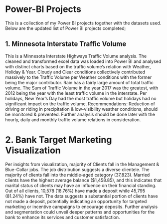 # Power-BI Projects
This is a collection of my Power BI projects together with the datasets used.
Below are the updated list of Power BI projects completed;
## 1. Minnesota Interstate Traffic Volume
This is a Minnesota Interstate Highways Traffic Volume analysis. The cleaned and transformed excel data was loaded into Power BI and analysed with distinct charts based on the traffic volume’s relation with Weather, Holiday & Year.
Cloudy and Clear conditions collectively contributed massively to the Traffic Volume per Weather conditions with the former being the major contributor. Rain has a fairly large amount of total traffic volume.
The Sum of Traffic Volume in the year 2017 was the greatest, with 2012 being the year with the least traffic volume in the interstate.
Per holidays, New Year’s Day had the most traffic volume but holidays had no significant impact on the traffic volume.
Recommendations: Reduction of driving or riding in precipitation & low-visibility weather conditions, should be monitored & prevented. 
Further analysis should be done later with the hourly, daily and monthly traffic volume relations in consideration. 

# 2. Bank Target Marketing Visualization
Per insights from visualization, majority of Clients fall in the Management & Blue-Collar jobs. The job distribution suggests a diverse clientele. The majority of clients fall into the middle-aged category (37,823).
Married clients have the highest average balance ($1,458.85), and this indicates that marital status of clients may have an influence on their financial standing.
Out of all clients, 10,578 (18.76%) have made a deposit while 45,795 (81.24%) have not. The data suggests a substantial portion of clients have not made a deposit, potentially indicating an opportunity for targeted marketing or incentive campaigns to encourage deposits.
Further analysis and segmentation could unveil deeper patterns and opportunities for the bank to enhance its services and customer satisfaction.
